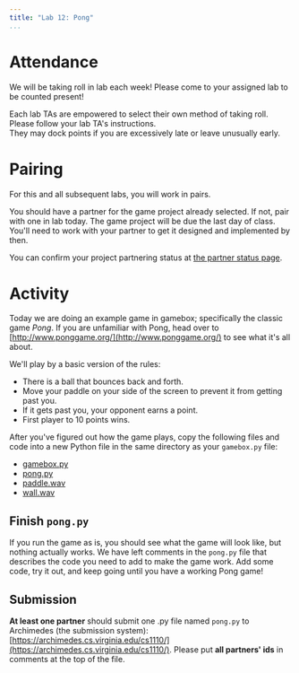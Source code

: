 ```yaml
---
title: "Lab 12: Pong"
...
```



# Attendance

We will be taking roll in lab each week! Please come to your assigned lab to be counted present!

Each lab TAs are empowered to select their own method of taking roll.
Please follow your lab TA's instructions.  
They may dock points if you  are excessively late or leave unusually early.

# Pairing

For this and all subsequent labs, you will work in pairs.

You should have a partner for the game project already selected.  If not, pair with one in lab today.
The game project will be due the last day of class.
You'll need to work with your partner to get it designed and implemented by then.

You can confirm your project partnering status at [the partner status page](https://archimedes.cs.virginia.edu/cs1110/partners.php).


# Activity

Today we are doing an example game in gamebox; specifically the classic game *Pong*.
If you are unfamiliar with Pong, head over to [http://www.ponggame.org/](http://www.ponggame.org/) to see what it's all about.

We'll play by a basic version of the rules:

-   There is a ball that bounces back and forth.
-   Move your paddle on your side of the screen to prevent it from getting past you.
-   If it gets past you, your opponent earns a point.
-   First player to 10 points wins.

After you've figured out how the game plays, copy the following files and code into a new Python file in the same directory as your `gamebox.py` file:

-   [gamebox.py](http://cs1110.cs.virginia.edu/code/gamebox/gamebox.py)
-   [pong.py](http://cs1110.cs.virginia.edu/code/gamebox/pong.py)
-   [paddle.wav](http://cs1110.cs.virginia.edu/code/gamebox/paddle.wav)
-   [wall.wav](http://cs1110.cs.virginia.edu/code/gamebox/wall.wav)

## Finish `pong.py`

If you run the game as is, you should see what the game will look like, but nothing actually works.
We have left comments in the `pong.py` file that describes the code you need to add to make the game work.
Add some code, try it out, and keep going until you have a working Pong game!


## Submission

**At least one partner** should submit one .py file named `pong.py` to Archimedes (the submission system):
[https://archimedes.cs.virginia.edu/cs1110/](https://archimedes.cs.virginia.edu/cs1110/).
Please put **all partners' ids** in comments at the top of the file.
